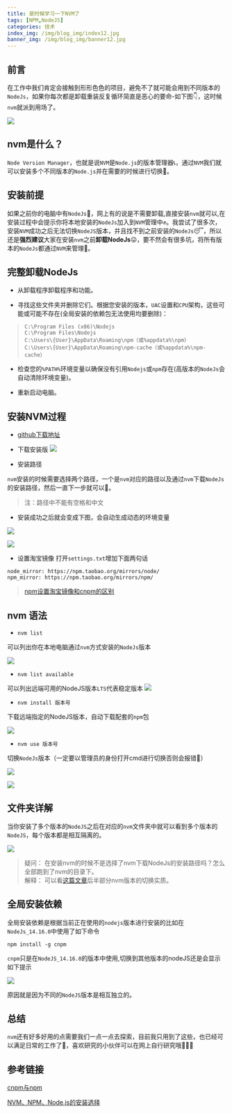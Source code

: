 ```yaml
---
title: 是时候学习一下NVM了
tags: [NPM,NodeJS]
categories: 技术
index_img: /img/blog_img/index12.jpg
banner_img: /img/blog_img/banner12.jpg
---
```

## 前言

在工作中我们肯定会接触到形形色色的项目，避免不了就可能会用到不同版本的`NodeJs`，如果你每次都是卸载重装反复循环简直是恶心的要命-如下图👇，这时候`nvm`就派到用场了。



![](https://p3-juejin.byteimg.com/tos-cn-i-k3u1fbpfcp/8759753fd83745cca71adfa7881d5a69~tplv-k3u1fbpfcp-zoom-1.image)


## nvm是什么？

`Node Version Manager`，也就是说`NVM`是`Node.js`的版本管理器📞，通过`NVM`我们就可以安装多个不同版本的`Node.js`并在需要的时候进行切换🥙。

## 安装前提

如果之前你的电脑中有`NodeJs`🤣，网上有的说是不需要卸载,直接安装`nvm`就可以,在安装过程中会提示你将本地安装的`NodeJs`加入到`NVM`管理中✊。我尝试了很多次，安装`NVM`成功之后无法切换`NodeJS`版本，并且找不到之前安装的`NodeJs`😴，所以还是**强烈建议**大家在安装`nvm`之前**卸载NodeJs**😛，要不然会有很多坑，将所有版本的`NodeJs`都通过`NVM`来管理🎑。

## 完整卸载NodeJs
- 从卸载程序卸载程序和功能。

- 寻找这些文件夹并删除它们。根据您安装的版本，`UAC`设置和`CPU`架构，这些可能或可能不存在(全局安装的依赖包无法使用均要删除)：

> `C:\Program Files (x86)\Nodejs` <br/>
> `C:\Program Files\Nodejs` <br/>
> `C:\Users\{User}\AppData\Roaming\npm（或%appdata%\npm）`<br/>
> `C:\Users\{User}\AppData\Roaming\npm-cache（或%appdata%\npm-cache）`<br/>

- 检查您的`%PATH%`环境变量以确保没有引用`Nodejs`或`npm`存在(高版本的`NodeJs`会自动清除环境变量)。

- 重新启动电脑。

## 安装NVM过程
- [github下载地址](https://github.com/coreybutler/nvm-windows/releases)

- 下载安装版
![](https://p3-juejin.byteimg.com/tos-cn-i-k3u1fbpfcp/4654d3159a494ace9503caef0f9fa5fa~tplv-k3u1fbpfcp-zoom-1.image)

- 安装路径

`nvm`安装的时候需要选择两个路径，一个是`nvm`对应的路径以及通过`nvm`下载`NodeJs`的安装路径，然后一直下一步就可以🙂。
> 注：路径中不能有空格和中文

- 安装成功之后就会变成下图，会自动生成动态的环境变量

![](https://p3-juejin.byteimg.com/tos-cn-i-k3u1fbpfcp/b4c5e5e3c1e94131bb284b39989f3ece~tplv-k3u1fbpfcp-zoom-1.image)

![](https://p3-juejin.byteimg.com/tos-cn-i-k3u1fbpfcp/ca9290aef9b64b64b04d2c8b66edef61~tplv-k3u1fbpfcp-zoom-1.image)

- 设置淘宝镜像 打开`settings.txt`增加下面两句话
```
node_mirror: https://npm.taobao.org/mirrors/node/
npm_mirror: https://npm.taobao.org/mirrors/npm/
```
> [npm设置淘宝镜像和cnpm的区别](https://www.jianshu.com/p/fae87fef8ad0)



## nvm 语法

- `nvm list `

可以列出你在本地电脑通过`nvm`方式安装的`NodeJs`版本

![](https://p3-juejin.byteimg.com/tos-cn-i-k3u1fbpfcp/726c80e0dcc1442783c77fe68e77de92~tplv-k3u1fbpfcp-zoom-1.image)

- `nvm list available` 

可以列出远端可用的NodeJS版本`LTS`代表稳定版本
![](https://p3-juejin.byteimg.com/tos-cn-i-k3u1fbpfcp/9e7c68b722d54f97b765e820538f3a18~tplv-k3u1fbpfcp-zoom-1.image)

- `nvm install 版本号`

下载远端指定的NodeJS版本，自动下载配套的`npm`包

![](https://p3-juejin.byteimg.com/tos-cn-i-k3u1fbpfcp/cc0f5662ea474a8190c94eabdf326f57~tplv-k3u1fbpfcp-zoom-1.image)

- `nvm use 版本号`

切换`NodeJs`版本（一定要以管理员的身份打开cmd进行切换否则会报错🍤）

![](https://p3-juejin.byteimg.com/tos-cn-i-k3u1fbpfcp/81d281dae1f547768a36ce63dff6bf0a~tplv-k3u1fbpfcp-zoom-1.image)

![](https://p3-juejin.byteimg.com/tos-cn-i-k3u1fbpfcp/f8916e0988a241dd9235b73949c480a8~tplv-k3u1fbpfcp-zoom-1.image)

## 文件夹详解
当你安装了多个版本的`NodeJS`之后在对应的`nvm`文件夹中就可以看到多个版本的`NodeJS`，每个版本都是相互隔离的。

![](https://p3-juejin.byteimg.com/tos-cn-i-k3u1fbpfcp/51eccf2e397f4fb1a439c1c47efc44b4~tplv-k3u1fbpfcp-zoom-1.image)
> 疑问： 在安装nvm的时候不是选择了nvm下载NodeJs的安装路径吗？怎么全部跑到了nvm的目录下。<br/>
> 解释： 可以看[这篇文章](https://segmentfault.com/a/1190000038252763)后半部分nvm版本的切换实质。

## 全局安装依赖

全局安装依赖是根据当前正在使用的`nodejs`版本进行安装的比如在`NodeJs_14.16.0`中使用了如下命令
```
npm install -g cnpm 
```
`cnpm`只是在`NodeJS_14.16.0`的版本中使用,切换到其他版本的nodeJS还是会显示如下提示

![](https://p3-juejin.byteimg.com/tos-cn-i-k3u1fbpfcp/5e3ba886f06749d9a13a6b82d4a38e77~tplv-k3u1fbpfcp-zoom-1.image)

原因就是因为不同的`NodeJS`版本是相互独立的。

## 总结

`nvm`还有好多好用的点需要我们一点一点去探索，目前我只用到了这些，也已经可以满足日常的工作了🥠，喜欢研究的小伙伴可以在网上自行研究哦🤙🤙🤙


## 参考链接

[cnpm与npm](https://www.jianshu.com/p/fae87fef8ad0)

[NVM、NPM、Node.js的安装选择](https://segmentfault.com/a/1190000038252763)
